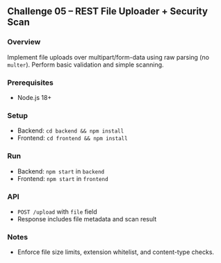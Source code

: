 ## Challenge 05 – REST File Uploader + Security Scan

### Overview
Implement file uploads over multipart/form-data using raw parsing (no `multer`). Perform basic validation and simple scanning.

### Prerequisites
- Node.js 18+

### Setup
- Backend: `cd backend && npm install`
- Frontend: `cd frontend && npm install`

### Run
- Backend: `npm start` in `backend`
- Frontend: `npm start` in `frontend`

### API
- `POST /upload` with `file` field
- Response includes file metadata and scan result

### Notes
- Enforce file size limits, extension whitelist, and content-type checks.

